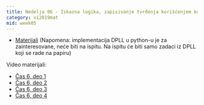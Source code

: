 ```yaml
---
title: Nedelja 06 - Iskazna logika, zapisivanje tvrđenja korišćenjem kodiranja, DPLL
category: vi2019mat
mid: week05
---
```

- <a target="_blank" href="https://github.com/matfvi/vi/tree/master/2019.2020/06.dpll.kodiranja">Materijali</a> (Napomena: implementacija DPLL u python-u je za zainteresovane, neće biti na ispitu. Na ispitu će biti samo zadaci iz DPLL koji se rade na papiru)

Video materijali:
- <a target="_blank" href="https://youtu.be/TJYrxp_I_HU">Čas 6, deo 1</a>
- <a target="_blank" href="https://youtu.be/m4qTRLs4Dac">Čas 6, deo 2</a>
- <a target="_blank" href="https://youtu.be/vtE6aX-TgRk">Čas 6, deo 3</a>
- <a target="_blank" href="https://youtu.be/icTMP3RJGHI">Čas 6, deo 4</a>
